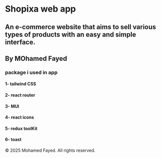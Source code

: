 # Shopixa web app

## An e-commerce website that aims to sell various types of products with an easy and simple interface.

## By MOhamed Fayed

### package i used in app 
#### 1- tailwind CSS 
#### 2- react router
#### 3- MUI
#### 4- react icons
#### 5- redux toolKit
#### 6- toast

© 2025 Mohamed Fayed. All rights reserved.